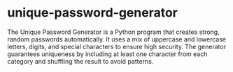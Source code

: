 # unique-password-generator
The Unique Password Generator is a Python program that creates strong, random passwords automatically. It uses a mix of uppercase and lowercase letters, digits, and special characters to ensure high security. The generator guarantees uniqueness by including at least one character from each category and shuffling the result to avoid patterns.
